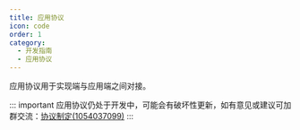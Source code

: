 ```yaml
---
title: 应用协议
icon: code
order: 1
category:
  - 开发指南
  - 应用协议
---
```


应用协议用于实现端与应用端之间对接。

::: important
应用协议仍处于开发中，可能会有破坏性更新，如有意见或建议可加群交流：[协议制定(1054037099)](https://qm.qq.com/q/8nE2rYh3aM)
:::

<Catalog />
